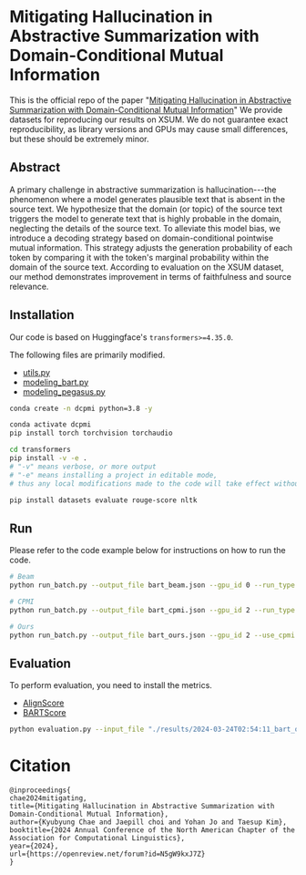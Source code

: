 # Mitigating Hallucination in Abstractive Summarization with Domain-Conditional Mutual Information

This is the official repo of the paper "[Mitigating Hallucination in Abstractive Summarization with Domain-Conditional Mutual Information](https://openreview.net/forum?id=N5gW9kxJ7Z)" We provide datasets for reproducing our results on XSUM. We do not guarantee exact reproducibility, as library versions and GPUs may cause small differences, but these should be extremely minor.


## Abstract
A primary challenge in abstractive summarization is hallucination---the phenomenon where a model generates plausible text that is absent in the source text. We hypothesize that the domain (or topic) of the source text triggers the model to generate text that is highly probable in the domain, neglecting the details of the source text. To alleviate this model bias, we introduce a decoding strategy based on domain-conditional pointwise mutual information. This strategy adjusts the generation probability of each token by comparing it with the token's marginal probability within the domain of the source text. According to evaluation on the XSUM dataset, our method demonstrates improvement in terms of faithfulness and source relevance.


## Installation 
Our code is based on Huggingface's `transformers>=4.35.0`.

The following files are primarily modified.
* [utils.py](https://github.com/qqplot/dcpmi/blob/main/transformers/src/transformers/generation/utils.py)
* [modeling_bart.py](https://github.com/qqplot/dcpmi/blob/main/transformers/src/transformers/models/bart/modeling_bart.py)
* [modeling_pegasus.py](https://github.com/qqplot/dcpmi/blob/main/transformers/src/transformers/models/pegasus/modeling_pegasus.py)


```bash
conda create -n dcpmi python=3.8 -y

conda activate dcpmi
pip install torch torchvision torchaudio

cd transformers
pip install -v -e .
# "-v" means verbose, or more output
# "-e" means installing a project in editable mode,
# thus any local modifications made to the code will take effect without reinstallation.

pip install datasets evaluate rouge-score nltk
```



## Run
Please refer to the code example below for instructions on how to run the code.

```sh
# Beam 
python run_batch.py --output_file bart_beam.json --gpu_id 0 --run_type beam --batch_size 2

# CPMI
python run_batch.py --output_file bart_cpmi.json --gpu_id 2 --run_type cpmi --batch_size 2

# Ours
python run_batch.py --output_file bart_ours.json --gpu_id 2 --use_cpmi --run_type ours --use_language_model --domain_type "prompt_keyword" --prompt "in summary" --batch_size 2
```


## Evaluation

To perform evaluation, you need to install the metrics.
- [AlignScore](https://github.com/yuh-zha/AlignScore)
- [BARTScore](https://github.com/neulab/BARTScore)


```bash
python evaluation.py --input_file "./results/2024-03-24T02:54:11_bart_ours.json" --output_file "eval.json" --batch_size 64 
```


# Citation
```
@inproceedings{
chae2024mitigating,
title={Mitigating Hallucination in Abstractive Summarization with Domain-Conditional Mutual Information},
author={Kyubyung Chae and Jaepill choi and Yohan Jo and Taesup Kim},
booktitle={2024 Annual Conference of the North American Chapter of the Association for Computational Linguistics},
year={2024},
url={https://openreview.net/forum?id=N5gW9kxJ7Z}
}
```